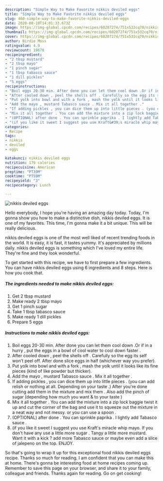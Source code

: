 ```yaml
---
description: "Simple Way to Make Favorite nikkis deviled eggs"
title: "Simple Way to Make Favorite nikkis deviled eggs"
slug: 460-simple-way-to-make-favorite-nikkis-deviled-eggs
date: 2020-08-10T14:01:33.673Z
image: https://img-global.cpcdn.com/recipes/60207274/751x532cq70/nikkis-deviled-eggs-recipe-main-photo.jpg
thumbnail: https://img-global.cpcdn.com/recipes/60207274/751x532cq70/nikkis-deviled-eggs-recipe-main-photo.jpg
cover: https://img-global.cpcdn.com/recipes/60207274/751x532cq70/nikkis-deviled-eggs-recipe-main-photo.jpg
author: Birdie Moss
ratingvalue: 4.9
reviewcount: 19678
recipeingredient:
- "2 tbsp mustard"
- "2 tbsp mayo"
- "1 pinch sugar"
- "1 tbsp tabasco sauce"
- "1 dill pickles"
- "5 eggs"
recipeinstructions:
- "Boil eggs 20-30 min. After done you can let them cool down .Or if in a hurry , put the eggs in a bowl of cool water to cool down faster ."
- "After cooled down , peel the shells off . Carefully so the egg its self won&#39;t peel off. After done slice eggs in half (whichever way you prefer)."
- "Put yolk into bowl and with a fork , mash the yolk until it looks like its fine pieces (kind of like powder but thicker)."
- "Add the mayo , mustard Tabasco sauce . Mix it all together ."
- "If adding pickles , you can dice them up into little pieces . (you can add relish or nothing at all. Depending on your taste .) After you&#39;re done cutting add them in the mixture and mix them . Also add the pinch of sugar (depending how much you want &amp; to your taste )"
- "Mix it all together . You can add the mixture into a zip lock baggie twist it up and cut the corner of the bag and use it to squeeze out the mixture in a neat way and not messy. or you can use a spoon ."
- "(OPTIONAL) after done . You can sprinkle paprika . I lightly add Tabasco sauce ."
- "(if you like it sweet I suggest you use Kraft&#39;s miracle whip mayo. If you don&#39;t have any use a little more sugar . Tangy a little more mustard. Want it with a kick ? add more Tabasco sauce or maybe even add a slice of jalepeno on the top. ENJOY."
categories:
- Recipe
tags:
- nikkis
- deviled
- eggs

katakunci: nikkis deviled eggs 
nutrition: 179 calories
recipecuisine: American
preptime: "PT39M"
cooktime: "PT59M"
recipeyield: "3"
recipecategory: Lunch

---
```



![nikkis deviled eggs](https://img-global.cpcdn.com/recipes/60207274/751x532cq70/nikkis-deviled-eggs-recipe-main-photo.jpg)

Hello everybody, I hope you're having an amazing day today. Today, I'm gonna show you how to make a distinctive dish, nikkis deviled eggs. It is one of my favorites. This time, I'm gonna make it a bit unique. This will be really delicious.

nikkis deviled eggs is one of the most well liked of recent trending foods in the world. It is easy, it is fast, it tastes yummy. It's appreciated by millions daily. nikkis deviled eggs is something which I've loved my entire life. They're fine and they look wonderful.




To get started with this recipe, we have to first prepare a few ingredients. You can have nikkis deviled eggs using 6 ingredients and 8 steps. Here is how you cook that.

<!--inarticleads1-->

##### The ingredients needed to make nikkis deviled eggs:

1. Get 2 tbsp mustard
1. Make ready 2 tbsp mayo
1. Get 1 pinch sugar
1. Take 1 tbsp tabasco sauce
1. Make ready 1 dill pickles
1. Prepare 5 eggs




<!--inarticleads2-->

##### Instructions to make nikkis deviled eggs:

1. Boil eggs 20-30 min. After done you can let them cool down .Or if in a hurry , put the eggs in a bowl of cool water to cool down faster .
1. After cooled down , peel the shells off . Carefully so the egg its self won&#39;t peel off. After done slice eggs in half (whichever way you prefer).
1. Put yolk into bowl and with a fork , mash the yolk until it looks like its fine pieces (kind of like powder but thicker).
1. Add the mayo , mustard Tabasco sauce . Mix it all together .
1. If adding pickles , you can dice them up into little pieces . (you can add relish or nothing at all. Depending on your taste .) After you&#39;re done cutting add them in the mixture and mix them . Also add the pinch of sugar (depending how much you want &amp; to your taste )
1. Mix it all together . You can add the mixture into a zip lock baggie twist it up and cut the corner of the bag and use it to squeeze out the mixture in a neat way and not messy. or you can use a spoon .
1. (OPTIONAL) after done . You can sprinkle paprika . I lightly add Tabasco sauce .
1. (if you like it sweet I suggest you use Kraft&#39;s miracle whip mayo. If you don&#39;t have any use a little more sugar . Tangy a little more mustard. Want it with a kick ? add more Tabasco sauce or maybe even add a slice of jalepeno on the top. ENJOY.




So that's going to wrap it up for this exceptional food nikkis deviled eggs recipe. Thanks so much for reading. I am confident that you can make this at home. There's gonna be interesting food at home recipes coming up. Remember to save this page on your browser, and share it to your family, colleague and friends. Thanks again for reading. Go on get cooking!
